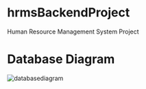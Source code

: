 # hrmsBackendProject
Human Resource Management System Project

# Database Diagram
![databasediagram](https://raw.githubusercontent.com/Ebubekiryzc/GithubImages/blob/main/HRMS/Readme/HRMS%20Database%20Diagram.png)

